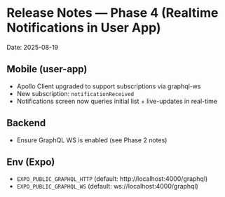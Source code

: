 # Release Notes — Phase 4 (Realtime Notifications in User App)
Date: 2025-08-19

## Mobile (user-app)
- Apollo Client upgraded to support subscriptions via graphql-ws
- New subscription: `notificationReceived`
- Notifications screen now queries initial list + live-updates in real-time

## Backend
- Ensure GraphQL WS is enabled (see Phase 2 notes)

## Env (Expo)
- `EXPO_PUBLIC_GRAPHQL_HTTP` (default: http://localhost:4000/graphql)
- `EXPO_PUBLIC_GRAPHQL_WS` (default: ws://localhost:4000/graphql)
